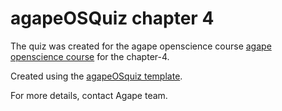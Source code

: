 # agapeOSQuiz chapter 4

The quiz was created for the agape openscience course [agape openscience course](https://sa1987.github.io/OpenDoorProject) for the chapter-4. 

Created using the [agapeOSquiz template](https://github.com/sa1987/agapeOSQuiz).


For more details, contact Agape team. 
